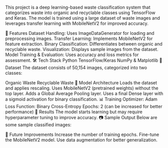 This project is a deep learning-based waste classification system that categorizes waste into organic and recyclable classes using TensorFlow and Keras. The model is trained using a large dataset of waste images and leverages transfer learning with MobileNetV2 for improved accuracy.

📌 Features
Dataset Handling: Uses ImageDataGenerator for loading and preprocessing images.
Transfer Learning: Implements MobileNetV2 for feature extraction.
Binary Classification: Differentiates between organic and recyclable waste.
Visualization: Displays sample images from the dataset.
Model Training & Evaluation: Uses accuracy and loss metrics for assessment.
🛠 Tech Stack
Python
TensorFlow/Keras
NumPy & Matplotlib
📂 Dataset
The dataset consists of 50,154 images, categorized into two classes:

Organic Waste
Recyclable Waste
🚀 Model Architecture
Loads the dataset and applies rescaling.
Uses MobileNetV2 (pretrained weights) without the top layer.
Adds a Global Average Pooling layer.
Uses a final Dense layer with a sigmoid activation for binary classification.
📊 Training
Optimizer: Adam
Loss Function: Binary Cross-Entropy
Epochs: 2 (can be increased for better performance)
📌 Results
The model starts learning but may require hyperparameter tuning to improve accuracy.
📷 Sample Output
Below are some sample classified images:


🔧 Future Improvements
Increase the number of training epochs.
Fine-tune the MobileNetV2 model.
Use data augmentation for better generalization.
